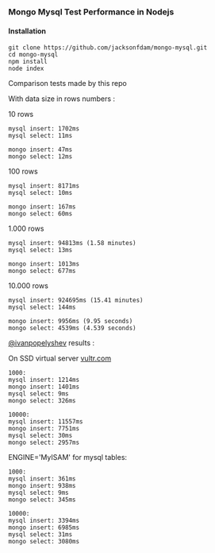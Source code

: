 ### Mongo Mysql Test Performance in Nodejs

#### Installation

```
git clone https://github.com/jacksonfdam/mongo-mysql.git
cd mongo-mysql
npm install
node index
```

Comparison tests made by this repo 

With data size in rows numbers : 

10 rows
```
mysql insert: 1702ms
mysql select: 11ms

mongo insert: 47ms
mongo select: 12ms
```

100 rows
```
mysql insert: 8171ms
mysql select: 10ms

mongo insert: 167ms
mongo select: 60ms
```


1.000 rows
```
mysql insert: 94813ms (1.58 minutes)
mysql select: 13ms

mongo insert: 1013ms
mongo select: 677ms
```


10.000 rows
```
mysql insert: 924695ms (15.41 minutes)
mysql select: 144ms

mongo insert: 9956ms (9.95 seconds)
mongo select: 4539ms (4.539 seconds)
```

[@ivanpopelyshev](https://github.com/ivanpopelyshev) results :

On SSD virtual server [vultr.com](vultr.com)

```
1000: 
mysql insert: 1214ms
mongo insert: 1401ms
mysql select: 9ms
mongo select: 326ms

10000:
mysql insert: 11557ms
mongo insert: 7751ms
mysql select: 30ms
mongo select: 2957ms
```

ENGINE='MyISAM' for mysql tables:

```
1000:
mysql insert: 361ms
mongo insert: 938ms
mysql select: 9ms
mongo select: 345ms

10000:
mysql insert: 3394ms
mongo insert: 6985ms
mysql select: 31ms
mongo select: 3080ms
```
